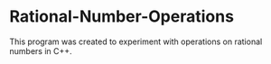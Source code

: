 # Rational-Number-Operations
This program was created to experiment with operations on rational numbers in C++.
